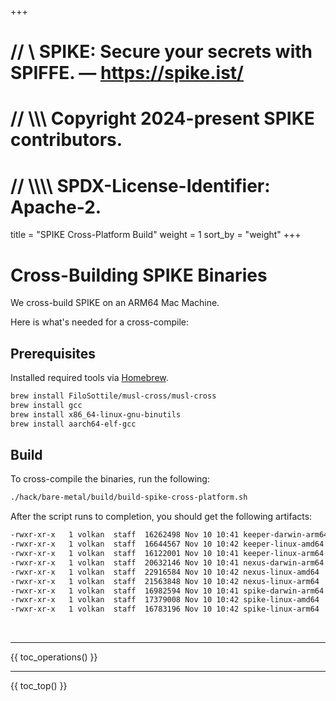 +++
# //    \\ SPIKE: Secure your secrets with SPIFFE. — https://spike.ist/
# //  \\\\\ Copyright 2024-present SPIKE contributors.
# // \\\\\\\ SPDX-License-Identifier: Apache-2.

title = "SPIKE Cross-Platform Build"
weight = 1
sort_by = "weight"
+++

# Cross-Building SPIKE Binaries

We cross-build SPIKE on an ARM64 Mac Machine.

Here is what's needed for a cross-compile:

## Prerequisites

Installed required tools via [Homebrew](https://brew.sh).

```bash
brew install FiloSottile/musl-cross/musl-cross
brew install gcc
brew install x86_64-linux-gnu-binutils
brew install aarch64-elf-gcc
```

## Build

To cross-compile the binaries, run the following:

```bash
./hack/bare-metal/build/build-spike-cross-platform.sh
```

After the script runs to completion, you should get the following artifacts:

```txt
-rwxr-xr-x   1 volkan  staff  16262498 Nov 10 10:41 keeper-darwin-arm64
-rwxr-xr-x   1 volkan  staff  16644567 Nov 10 10:42 keeper-linux-amd64
-rwxr-xr-x   1 volkan  staff  16122001 Nov 10 10:41 keeper-linux-arm64
-rwxr-xr-x   1 volkan  staff  20632146 Nov 10 10:41 nexus-darwin-arm64
-rwxr-xr-x   1 volkan  staff  22916584 Nov 10 10:42 nexus-linux-amd64
-rwxr-xr-x   1 volkan  staff  21563848 Nov 10 10:42 nexus-linux-arm64
-rwxr-xr-x   1 volkan  staff  16982594 Nov 10 10:41 spike-darwin-arm64
-rwxr-xr-x   1 volkan  staff  17379008 Nov 10 10:42 spike-linux-amd64
-rwxr-xr-x   1 volkan  staff  16783196 Nov 10 10:42 spike-linux-arm64
```

<p>&nbsp;</p>

----

{{ toc_operations() }}

----

{{ toc_top() }}
